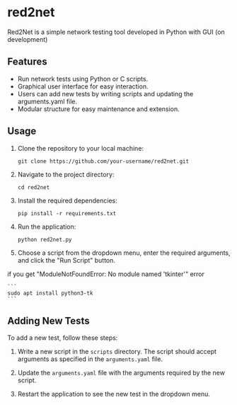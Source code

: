 # red2net
Red2Net is a simple network testing tool developed in Python with GUI
(on development)

## Features

- Run network tests using Python or C scripts.
- Graphical user interface for easy interaction.
- Users can add new tests by writing scripts and updating the arguments.yaml file.
- Modular structure for easy maintenance and extension.
## Usage

1. Clone the repository to your local machine:

    ```
    git clone https://github.com/your-username/red2net.git
    ```

2. Navigate to the project directory:

    ```
    cd red2net
    ```

3. Install the required dependencies:

    ```
    pip install -r requirements.txt
    ```

4. Run the application:

    ```
    python red2net.py
    ```

5. Choose a script from the dropdown menu, enter the required arguments, and click the "Run Script" button.

if you get "ModuleNotFoundError: No module named 'tkinter'" error 

    ```
    sudo apt install python3-tk
    ```


## Adding New Tests

To add a new test, follow these steps:

1. Write a new script in the `scripts` directory. The script should accept arguments as specified in the `arguments.yaml` file.

2. Update the `arguments.yaml` file with the arguments required by the new script.

3. Restart the application to see the new test in the dropdown menu.
